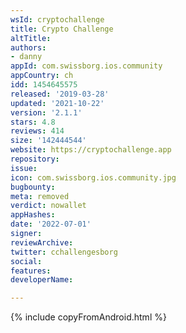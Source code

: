 ```yaml
---
wsId: cryptochallenge
title: Crypto Challenge
altTitle: 
authors:
- danny
appId: com.swissborg.ios.community
appCountry: ch
idd: 1454645575
released: '2019-03-28'
updated: '2021-10-22'
version: '2.1.1'
stars: 4.8
reviews: 414
size: '142444544'
website: https://cryptochallenge.app
repository: 
issue: 
icon: com.swissborg.ios.community.jpg
bugbounty: 
meta: removed
verdict: nowallet
appHashes: 
date: '2022-07-01'
signer: 
reviewArchive: 
twitter: cchallengesborg
social: 
features: 
developerName: 

---
```


{% include copyFromAndroid.html %}

